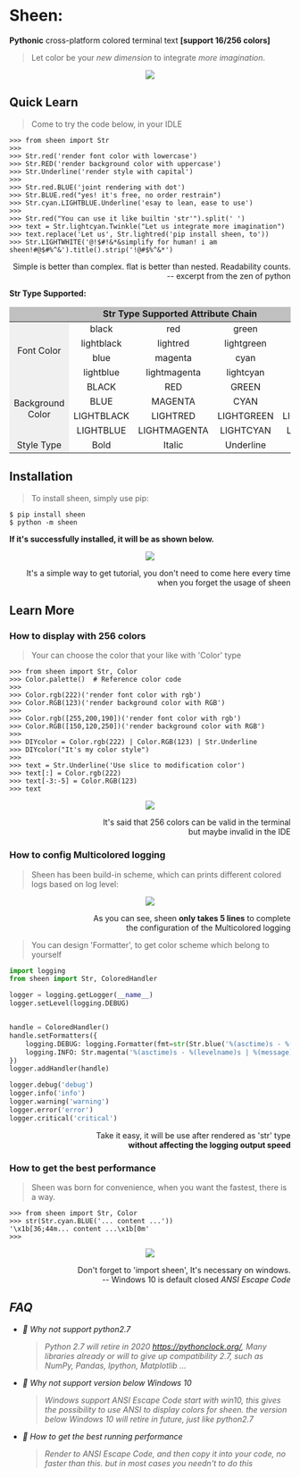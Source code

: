 Sheen:
==========================

**Pythonic** cross-platform colored terminal text **[support 16/256 colors]**
> Let color be your _new dimension_ to integrate _more imagination_.

<div align=center><img src="https://raw.githubusercontent.com/EchoShoot/Sheen/master/docs/Intro.gif"></div>

Quick Learn
---
> Come to try the code below, in your IDLE

```{.sourceCode .python}
>>> from sheen import Str
>>>
>>> Str.red('render font color with lowercase')
>>> Str.RED('render background color with uppercase')
>>> Str.Underline('render style with capital')
>>> 
>>> Str.red.BLUE('joint rendering with dot')
>>> Str.BLUE.red("yes! it's free, no order restrain")
>>> Str.cyan.LIGHTBLUE.Underline('esay to lean, ease to use')
>>>
>>> Str.red("You can use it like builtin 'str'").split(' ')
>>> text = Str.lightcyan.Twinkle("Let us integrate more imagination")
>>> text.replace('Let us', Str.lightred('pip install sheen, to'))
>>> Str.LIGHTWHITE('@!$#!&*&simplify for human! i am sheen!#@$#%^&').title().strip('!@#$%^&*')
```
<p align="right">Simple is better than complex. flat is better than nested. Readability counts. </br>-- excerpt from the zen of python</p>

**Str Type Supported:**
<table style="text-align: center; align: center;">
<thead><tr><td colspan=5 bgcolor="#c0c0c0"><b>Str Type Supported Attribute Chain</b></td></tr></thead>
<tr>
	<td rowspan=4 bgcolor=#f0f0f0>Font Color</td><td>black</td><td>red</td><td>green</td><td>yellow</td>
</tr>
<tr>
	<td>lightblack</td><td>lightred</td><td>lightgreen</td><td>lightyellow</td>
</tr>
<tr>
	<td>blue</td><td>magenta</td><td>cyan</td><td>white</td>
</tr>
<tr>
    <td>lightblue</td><td>lightmagenta</td><td>lightcyan</td><td>lightwhite</td>
</tr>
<tr>
	<td rowspan=4 bgcolor=#f0f0f0>Background Color</td><td>BLACK</td><td>RED</td><td>GREEN</td><td>YELLOW</td>
</tr>
<tr>
	<td>BLUE</td><td>MAGENTA</td><td>CYAN</td><td>WHITE</td>
</tr>
<tr>
	<td>LIGHTBLACK</td><td>LIGHTRED</td><td>LIGHTGREEN</td><td>LIGHTYELLOW</td>
</tr>
<tr>
	<td>LIGHTBLUE</td><td>LIGHTMAGENTA</td><td>LIGHTCYAN</td><td>LIGHTWHITE</td>
</tr>
<tr>
<td bgcolor=#f0f0f0>Style Type</td><td>Bold</td><td>Italic</td><td>Underline</td><td>Twinkle</td>
</tr>
</table>


Installation
---
> To install sheen, simply use pip:

```{.sourceCode .bash}
$ pip install sheen
$ python -m sheen
```

**If it's successfully installed, it will be as shown below.**

<div align=center><img src="https://raw.githubusercontent.com/EchoShoot/Sheen/master/docs/Tutor.gif"></div>

<p align="right">It's a simple way to get tutorial, you don't need to come here every time
<br>when you forget the usage of sheen</p>

Learn More
---
###  How to display with 256 colors
> Your can choose the color that your like with 'Color' type

```{.sourceCode .python}
>>> from sheen import Str, Color
>>> Color.palette()  # Reference color code
>>>
>>> Color.rgb(222)('render font color with rgb')
>>> Color.RGB(123)('render background color with RGB')
>>> 
>>> Color.rgb([255,200,190])('render font color with rgb')
>>> Color.RGB([150,120,250])('render background color with RGB')
>>>
>>> DIYcolor = Color.rgb(222) | Color.RGB(123) | Str.Underline
>>> DIYcolor("It's my color style")
>>>
>>> text = Str.Underline('Use slice to modification color')
>>> text[:] = Color.rgb(222)
>>> text[-3:-5] = Color.RGB(123)
>>> text
``` 

<div align=center><img src="https://raw.githubusercontent.com/EchoShoot/Sheen/master/docs/Paletee.png"></div>

<p align="right"> It's said that 256 colors can be valid in the terminal<br>but maybe invalid in the IDE</p>

### How to config Multicolored logging
> Sheen has been build-in scheme, which can prints different colored logs based on log level:

<div align=center><img src="https://raw.githubusercontent.com/EchoShoot/Sheen/master/docs/ColoredHandler.png"></div>

<p align="right"> As you can see, sheen <b>only takes 5 lines</b> to complete
<br> the configuration of the Multicolored logging</p>

> You can design 'Formatter', to get color scheme which belong to yourself

```python
import logging
from sheen import Str, ColoredHandler

logger = logging.getLogger(__name__)
logger.setLevel(logging.DEBUG)


handle = ColoredHandler()
handle.setFormatters({
    logging.DEBUG: logging.Formatter(fmt=str(Str.blue('%(asctime)s - %(levelname)s | %(message)s')), datefmt='%Y-%m-%d'),
    logging.INFO: Str.magenta('%(asctime)s - %(levelname)s | %(message)s'),
})
logger.addHandler(handle)

logger.debug('debug')
logger.info('info')
logger.warning('warning')
logger.error('error')
logger.critical('critical')
```
<p align="right"> Take it easy, it will be use after rendered as 'str' type 
<br> <b>without affecting the logging output speed</b> <p>

### How to get the best performance
> Sheen was born for convenience, when you want the fastest, there is a way.

```{.sourceCode .python}
>>> from sheen import Str, Color
>>> str(Str.cyan.BLUE('... content ...'))
'\x1b[36;44m... content ...\x1b[0m'
>>>
``` 

<div align=center><img src="https://raw.githubusercontent.com/EchoShoot/Sheen/master/docs/BestPerformance.png"></div>

<p align='right'> Don't forget to 'import sheen', It's necessary on windows.
<br> -- Windows 10 is default closed <i>ANSI Escape Code<i> </p>

FAQ
---
- :speech_balloon: Why not support python2.7
    > Python 2.7 will retire in 2020 https://pythonclock.org/, 
    > Many libraries already or will to give up compatibility 2.7, 
    > such as NumPy, Pandas, Ipython, Matplotlib ... 
- :speech_balloon:  Why not support version below Windows 10
    > Windows support _ANSI Escape Code_ start with win10, 
    > this gives the possibility to use ANSI to display colors for sheen.
    > the version below Windows 10 will retire in future, just like python2.7
- :speech_balloon:  How to get the best running performance
    > Render to _ANSI Escape Code_, and then copy it into your code, no faster than this.
    > but in most cases you needn't to do this